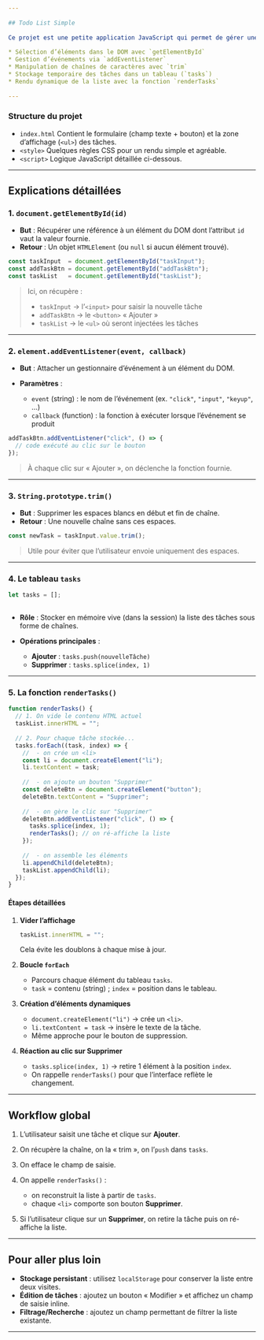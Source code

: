 ```yaml
---
 
## Todo List Simple
 
Ce projet est une petite application JavaScript qui permet de gérer une liste de tâches. Elle illustre les concepts suivants :
 
* Sélection d’éléments dans le DOM avec `getElementById`
* Gestion d’événements via `addEventListener`
* Manipulation de chaînes de caractères avec `trim`
* Stockage temporaire des tâches dans un tableau (`tasks`)
* Rendu dynamique de la liste avec la fonction `renderTasks`
 
---
```

 
### Structure du projet
 
* `index.html`
  Contient le formulaire (champ texte + bouton) et la zone d’affichage (`<ul>`) des tâches.
* `<style>`
  Quelques règles CSS pour un rendu simple et agréable.
* `<script>`
  Logique JavaScript détaillée ci-dessous.
 
---
 
## Explications détaillées
 
### 1. `document.getElementById(id)`
 
* **But** : Récupérer une référence à un élément du DOM dont l’attribut `id` vaut la valeur fournie.
* **Retour** : Un objet `HTMLElement` (ou `null` si aucun élément trouvé).
 
```js
const taskInput  = document.getElementById("taskInput");
const addTaskBtn = document.getElementById("addTaskBtn");
const taskList   = document.getElementById("taskList");
```
 
> Ici, on récupère :
>
> * `taskInput` → l’`<input>` pour saisir la nouvelle tâche
> * `addTaskBtn` → le `<button>` « Ajouter »
> * `taskList` → le `<ul>` où seront injectées les tâches
 
---
 
### 2. `element.addEventListener(event, callback)`
 
* **But** : Attacher un gestionnaire d’événement à un élément du DOM.
* **Paramètres** :
 
  * `event` (string) : le nom de l’événement (ex. `"click"`, `"input"`, `"keyup"`, …)
  * `callback` (function) : la fonction à exécuter lorsque l’événement se produit
 
```js
addTaskBtn.addEventListener("click", () => {
  // code exécuté au clic sur le bouton
});
```
 
> À chaque clic sur « Ajouter », on déclenche la fonction fournie.
 
---
 
### 3. `String.prototype.trim()`
 
* **But** : Supprimer les espaces blancs en début et fin de chaîne.
* **Retour** : Une nouvelle chaîne sans ces espaces.
 
```js
const newTask = taskInput.value.trim();
```
 
> Utile pour éviter que l’utilisateur envoie uniquement des espaces.
 
---
 
### 4. Le tableau `tasks`
 
```js
let tasks = [];
 
```
 
* **Rôle** : Stocker en mémoire vive (dans la session) la liste des tâches sous forme de chaînes.
* **Opérations principales** :
 
  * **Ajouter** : `tasks.push(nouvelleTâche)`
  * **Supprimer** : `tasks.splice(index, 1)`
 
---
 
### 5. La fonction `renderTasks()`
 
```js
function renderTasks() {
  // 1. On vide le contenu HTML actuel
  taskList.innerHTML = "";
 
  // 2. Pour chaque tâche stockée...
  tasks.forEach((task, index) => {
    //  - on crée un <li>
    const li = document.createElement("li");
    li.textContent = task;
 
    //  - on ajoute un bouton "Supprimer"
    const deleteBtn = document.createElement("button");
    deleteBtn.textContent = "Supprimer";
 
    //  - on gère le clic sur "Supprimer"
    deleteBtn.addEventListener("click", () => {
      tasks.splice(index, 1);
      renderTasks(); // on ré-affiche la liste
    });
 
    //  - on assemble les éléments
    li.appendChild(deleteBtn);
    taskList.appendChild(li);
  });
}
```
 
#### Étapes détaillées
 
1. **Vider l’affichage**
 
   ```js
   taskList.innerHTML = "";
   ```
 
   Cela évite les doublons à chaque mise à jour.
 
2. **Boucle `forEach`**
 
   * Parcours chaque élément du tableau `tasks`.
   * `task` = contenu (string) ; `index` = position dans le tableau.
 
3. **Création d’éléments dynamiques**
 
   * `document.createElement("li")` → crée un `<li>`.
   * `li.textContent = task` → insère le texte de la tâche.
   * Même approche pour le bouton de suppression.
 
4. **Réaction au clic sur Supprimer**
 
   * `tasks.splice(index, 1)` → retire 1 élément à la position `index`.
   * On rappelle `renderTasks()` pour que l’interface reflète le changement.
 
---
 
## Workflow global
 
1. L’utilisateur saisit une tâche et clique sur **Ajouter**.
2. On récupère la chaîne, on la « trim », on l’`push` dans `tasks`.
3. On efface le champ de saisie.
4. On appelle `renderTasks()` :
 
   * on reconstruit la liste à partir de `tasks`.
   * chaque `<li>` comporte son bouton **Supprimer**.
5. Si l’utilisateur clique sur un **Supprimer**, on retire la tâche puis on ré-affiche la liste.
 
---
 
## Pour aller plus loin
 
* **Stockage persistant** : utilisez `localStorage` pour conserver la liste entre deux visites.
* **Édition de tâches** : ajoutez un bouton « Modifier » et affichez un champ de saisie inline.
* **Filtrage/Recherche** : ajoutez un champ permettant de filtrer la liste existante.
 
---
 